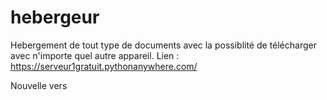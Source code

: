 # hebergeur
Hebergement de tout type de documents avec la possiblité de télécharger avec n'importe quel autre appareil. Lien : https://serveur1gratuit.pythonanywhere.com/

Nouvelle vers
